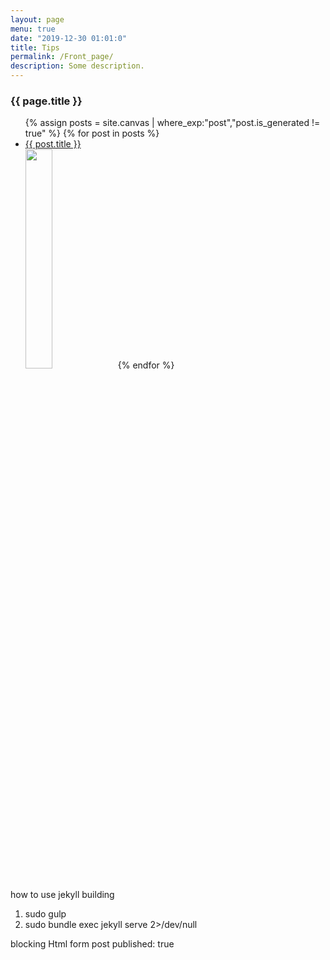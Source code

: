 ```yaml
---
layout: page
menu: true
date: "2019-12-30 01:01:0"
title: Tips
permalink: /Front_page/
description: Some description.
---
```


<head>
  <script src="https://unpkg.com/aos@next/dist/aos.js"></script>
  <script>
    AOS.init();
  </script>
</head>

### {{ page.title }}

<ul>
  {% assign posts = site.canvas | where_exp:"post","post.is_generated != true" %} 
  {% for post in posts %}
    <li>
      <a href="{{ post.url }}">{{ post.title }}</a>
    </li>
    <img class="img" data-aos="fade-in"  data-aos-delay="1000" href="{{ post.url }}" src="{{ post.image }}" width="30%">
  {% endfor %}
</ul>

how to use jekyll building

1. sudo gulp
2. sudo bundle exec jekyll serve 2>/dev/null

blocking Html form post
published: true
